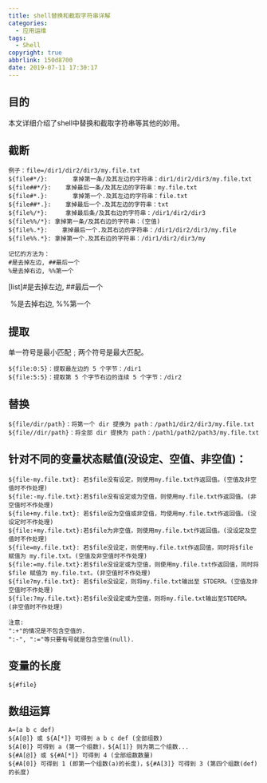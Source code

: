 ```yaml
---
title: shell替换和截取字符串详解
categories:
  - 应用运维
tags:
  - Shell
copyright: true
abbrlink: 150d8700
date: 2019-07-11 17:30:17
---
```


## 目的

本文详细介绍了shell中替换和截取字符串等其他的妙用。

<!--more-->

## 截断

```shell
例子：file=/dir1/dir2/dir3/my.file.txt
${file#*/}:       拿掉第一条/及其左边的字符串：dir1/dir2/dir3/my.file.txt
${file##*/}:    拿掉最后一条/及其左边的字符串：my.file.txt
${file#*.}:       拿掉第一个.及其左边的字符串：file.txt
${file##*.}:    拿掉最后一个.及其左边的字符串：txt
${file%/*}:     拿掉最后条/及其右边的字符串：/dir1/dir2/dir3
${file%%/*}: 拿掉第一条/及其右边的字符串：(空值)
${file%.*}:    拿掉最后一个.及其右边的字符串：/dir1/dir2/dir3/my.file
${file%%.*}: 拿掉第一个.及其右边的字符串：/dir1/dir2/dir3/my

记忆的方法为：
#是去掉左边, ##最后一个
%是去掉右边, %%第一个
```

[list]#是去掉左边, ##最后一个

​      %是去掉右边, %%第一个

## 提取 

单一符号是最小匹配﹔两个符号是最大匹配。

```shell
${file:0:5}：提取最左边的 5 个字节：/dir1
${file:5:5}：提取第 5 个字节右边的连续 5 个字节：/dir2
```

## 替换

```shell
${file/dir/path}：将第一个 dir 提换为 path：/path1/dir2/dir3/my.file.txt
${file//dir/path}：将全部 dir 提换为 path：/path1/path2/path3/my.file.txt
```



## 针对不同的变量状态赋值(没设定、空值、非空值)：

```shell
${file-my.file.txt}: 若$file没有设定，则使用my.file.txt作返回值。(空值及非空值时不作处理)
${file:-my.file.txt}:若$file没有设定或为空值，则使用my.file.txt作返回值。(非空值时不作处理)
${file+my.file.txt}: 若$file设为空值或非空值，均使用my.file.txt作返回值。(没设定时不作处理)
${file:+my.file.txt}:若$file为非空值，则使用my.file.txt作返回值。(没设定及空值时不作处理)
${file=my.file.txt}: 若$file没设定，则使用my.file.txt作返回值，同时将$file 赋值为 my.file.txt。(空值及非空值时不作处理)
${file:=my.file.txt}:若$file没设定或为空值，则使用my.file.txt作返回值，同时将 $file 赋值为 my.file.txt。(非空值时不作处理)
${file?my.file.txt}: 若$file没设定，则将my.file.txt输出至 STDERR。(空值及非空值时不作处理)
${file:?my.file.txt}:若$file没设定或为空值，则将my.file.txt输出至STDERR。(非空值时不作处理)

注意: 
":+"的情况是不包含空值的.
":-", ":="等只要有号就是包含空值(null).
```

## 变量的长度

```shell
${#file}
```

## 数组运算

```shell
A=(a b c def)
${A[@]} 或 ${A[*]} 可得到 a b c def (全部组数)
${A[0]} 可得到 a (第一个组数)，${A[1]} 则为第二个组数...
${#A[@]} 或 ${#A[*]} 可得到 4 (全部组数数量)
${#A[0]} 可得到 1 (即第一个组数(a)的长度)，${#A[3]} 可得到 3 (第四个组数(def)的长度)
```

 